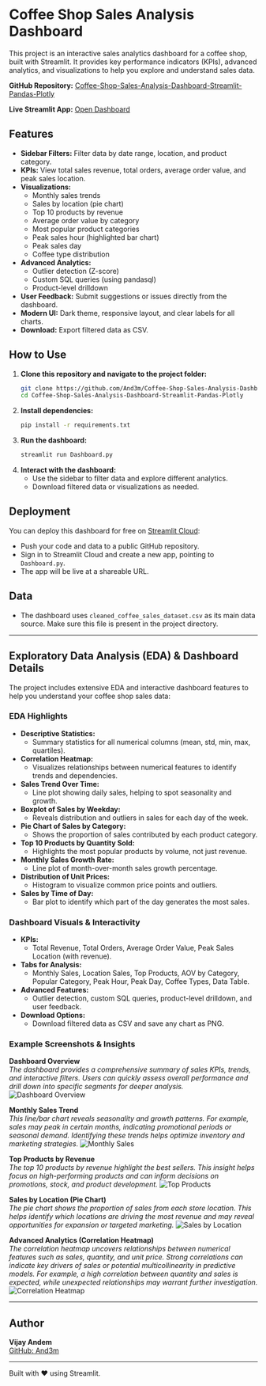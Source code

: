 # Coffee Shop Sales Analysis Dashboard

This project is an interactive sales analytics dashboard for a coffee shop, built with Streamlit. It provides key performance indicators (KPIs), advanced analytics, and visualizations to help you explore and understand sales data.

**GitHub Repository:** [Coffee-Shop-Sales-Analysis-Dashboard-Streamlit-Pandas-Plotly](https://github.com/And3m/Coffee-Shop-Sales-Analysis-Dashboard-Streamlit-Pandas-Plotly)

**Live Streamlit App:** [Open Dashboard](https://coffee-shop-sales-analysis-dashboard-app-pandas-plotly-giwlvk7.streamlit.app/)

## Features
- **Sidebar Filters:** Filter data by date range, location, and product category.
- **KPIs:** View total sales revenue, total orders, average order value, and peak sales location.
- **Visualizations:**
  - Monthly sales trends
  - Sales by location (pie chart)
  - Top 10 products by revenue
  - Average order value by category
  - Most popular product categories
  - Peak sales hour (highlighted bar chart)
  - Peak sales day
  - Coffee type distribution
- **Advanced Analytics:**
  - Outlier detection (Z-score)
  - Custom SQL queries (using pandasql)
  - Product-level drilldown
- **User Feedback:** Submit suggestions or issues directly from the dashboard.
- **Modern UI:** Dark theme, responsive layout, and clear labels for all charts.
- **Download:** Export filtered data as CSV.

## How to Use
1. **Clone this repository and navigate to the project folder:**
   ```sh
   git clone https://github.com/And3m/Coffee-Shop-Sales-Analysis-Dashboard-Streamlit-Pandas-Plotly.git
   cd Coffee-Shop-Sales-Analysis-Dashboard-Streamlit-Pandas-Plotly
   ```
2. **Install dependencies:**
   ```sh
   pip install -r requirements.txt
   ```
3. **Run the dashboard:**
   ```sh
   streamlit run Dashboard.py
   ```
4. **Interact with the dashboard:**
   - Use the sidebar to filter data and explore different analytics.
   - Download filtered data or visualizations as needed.

## Deployment
You can deploy this dashboard for free on [Streamlit Cloud](https://streamlit.io/cloud):
- Push your code and data to a public GitHub repository.
- Sign in to Streamlit Cloud and create a new app, pointing to `Dashboard.py`.
- The app will be live at a shareable URL.

## Data
- The dashboard uses `cleaned_coffee_sales_dataset.csv` as its main data source. Make sure this file is present in the project directory.

---

## Exploratory Data Analysis (EDA) & Dashboard Details

The project includes extensive EDA and interactive dashboard features to help you understand your coffee shop sales data:

### EDA Highlights
- **Descriptive Statistics:**
  - Summary statistics for all numerical columns (mean, std, min, max, quartiles).
- **Correlation Heatmap:**
  - Visualizes relationships between numerical features to identify trends and dependencies.
- **Sales Trend Over Time:**
  - Line plot showing daily sales, helping to spot seasonality and growth.
- **Boxplot of Sales by Weekday:**
  - Reveals distribution and outliers in sales for each day of the week.
- **Pie Chart of Sales by Category:**
  - Shows the proportion of sales contributed by each product category.
- **Top 10 Products by Quantity Sold:**
  - Highlights the most popular products by volume, not just revenue.
- **Monthly Sales Growth Rate:**
  - Line plot of month-over-month sales growth percentage.
- **Distribution of Unit Prices:**
  - Histogram to visualize common price points and outliers.
- **Sales by Time of Day:**
  - Bar plot to identify which part of the day generates the most sales.

### Dashboard Visuals & Interactivity
- **KPIs:**
  - Total Revenue, Total Orders, Average Order Value, Peak Sales Location (with revenue).
- **Tabs for Analysis:**
  - Monthly Sales, Location Sales, Top Products, AOV by Category, Popular Category, Peak Hour, Peak Day, Coffee Types, Data Table.
- **Advanced Features:**
  - Outlier detection, custom SQL queries, product-level drilldown, and user feedback.
- **Download Options:**
  - Download filtered data as CSV and save any chart as PNG.

### Example Screenshots & Insights

**Dashboard Overview**  
*The dashboard provides a comprehensive summary of sales KPIs, trends, and interactive filters. Users can quickly assess overall performance and drill down into specific segments for deeper analysis.*
![Dashboard Overview](assets/Dashboard%20Overview.png)

**Monthly Sales Trend**  
*This line/bar chart reveals seasonality and growth patterns. For example, sales may peak in certain months, indicating promotional periods or seasonal demand. Identifying these trends helps optimize inventory and marketing strategies.*
![Monthly Sales](assets/Monthly%20Sales.png)

**Top Products by Revenue**  
*The top 10 products by revenue highlight the best sellers. This insight helps focus on high-performing products and can inform decisions on promotions, stock, and product development.*
![Top Products](assets/Top%20Products.png)

**Sales by Location (Pie Chart)**  
*The pie chart shows the proportion of sales from each store location. This helps identify which locations are driving the most revenue and may reveal opportunities for expansion or targeted marketing.*
![Sales by Location](assets/Sales%20by%20Location.png)

**Advanced Analytics (Correlation Heatmap)**  
*The correlation heatmap uncovers relationships between numerical features such as sales, quantity, and unit price. Strong correlations can indicate key drivers of sales or potential multicollinearity in predictive models. For example, a high correlation between quantity and sales is expected, while unexpected relationships may warrant further investigation.*
![Correlation Heatmap](assets/Advanced%20Analytics.png)

---

## Author
**Vijay Andem**  
[GitHub: And3m](https://github.com/And3m)

---
Built with ❤️ using Streamlit.
